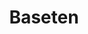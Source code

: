 ---
blog: https://baseten.co/blog/
codehost: https://github.com/https://github.com/basetenlabs
linkedin: https://linkedin.com/company/baseten
logohandle: basetenco
sort: baseten
title: Baseten
twitter: https://x.com/basetenco
website: https://www.baseten.co/
youtube: https://youtube.com/channel/UCOCLmqf7Jy3LcsO0SMBGP_Q
---